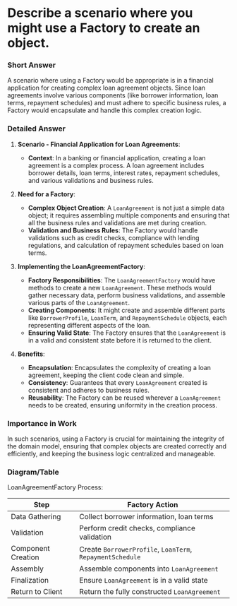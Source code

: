 # Describe a scenario where you might use a Factory to create an object.

### Short Answer
A scenario where using a Factory would be appropriate is in a financial application for creating complex loan agreement objects. Since loan agreements involve various components (like borrower information, loan terms, repayment schedules) and must adhere to specific business rules, a Factory would encapsulate and handle this complex creation logic.

### Detailed Answer
1. **Scenario - Financial Application for Loan Agreements**:
    - **Context**: In a banking or financial application, creating a loan agreement is a complex process. A loan agreement includes borrower details, loan terms, interest rates, repayment schedules, and various validations and business rules.

2. **Need for a Factory**:
    - **Complex Object Creation**: A `LoanAgreement` is not just a simple data object; it requires assembling multiple components and ensuring that all the business rules and validations are met during creation.
    - **Validation and Business Rules**: The Factory would handle validations such as credit checks, compliance with lending regulations, and calculation of repayment schedules based on loan terms.

3. **Implementing the LoanAgreementFactory**:
    - **Factory Responsibilities**: The `LoanAgreementFactory` would have methods to create a new `LoanAgreement`. These methods would gather necessary data, perform business validations, and assemble various parts of the `LoanAgreement`.
    - **Creating Components**: It might create and assemble different parts like `BorrowerProfile`, `LoanTerm`, and `RepaymentSchedule` objects, each representing different aspects of the loan.
    - **Ensuring Valid State**: The Factory ensures that the `LoanAgreement` is in a valid and consistent state before it is returned to the client.

4. **Benefits**:
    - **Encapsulation**: Encapsulates the complexity of creating a loan agreement, keeping the client code clean and simple.
    - **Consistency**: Guarantees that every `LoanAgreement` created is consistent and adheres to business rules.
    - **Reusability**: The Factory can be reused wherever a `LoanAgreement` needs to be created, ensuring uniformity in the creation process.

### Importance in Work
In such scenarios, using a Factory is crucial for maintaining the integrity of the domain model, ensuring that complex objects are created correctly and efficiently, and keeping the business logic centralized and manageable.

### Diagram/Table
LoanAgreementFactory Process:

| Step                 | Factory Action                                      |
|----------------------|-----------------------------------------------------|
| Data Gathering       | Collect borrower information, loan terms            |
| Validation           | Perform credit checks, compliance validation        |
| Component Creation   | Create `BorrowerProfile`, `LoanTerm`, `RepaymentSchedule` |
| Assembly             | Assemble components into `LoanAgreement`            |
| Finalization         | Ensure `LoanAgreement` is in a valid state          |
| Return to Client     | Return the fully constructed `LoanAgreement`        |
